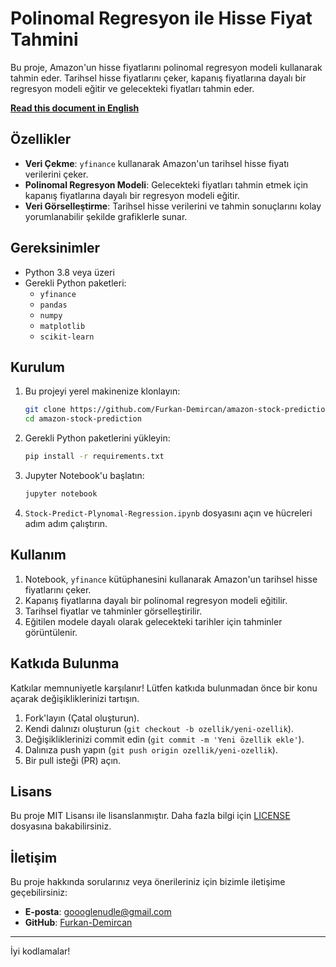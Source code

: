 # Polinomal Regresyon ile Hisse Fiyat Tahmini

Bu proje, Amazon'un hisse fiyatlarını polinomal regresyon modeli kullanarak tahmin eder. Tarihsel hisse fiyatlarını çeker, kapanış fiyatlarına dayalı bir regresyon modeli eğitir ve gelecekteki fiyatları tahmin eder.

[**Read this document in English**](./README_EN.md)

## Özellikler

- **Veri Çekme**: `yfinance` kullanarak Amazon'un tarihsel hisse fiyatı verilerini çeker.
- **Polinomal Regresyon Modeli**: Gelecekteki fiyatları tahmin etmek için kapanış fiyatlarına dayalı bir regresyon modeli eğitir.
- **Veri Görselleştirme**: Tarihsel hisse verilerini ve tahmin sonuçlarını kolay yorumlanabilir şekilde grafiklerle sunar.

## Gereksinimler

- Python 3.8 veya üzeri
- Gerekli Python paketleri:
    - `yfinance`
    - `pandas`
    - `numpy`
    - `matplotlib`
    - `scikit-learn`

## Kurulum

1. Bu projeyi yerel makinenize klonlayın:
    ```bash
    git clone https://github.com/Furkan-Demircan/amazon-stock-prediction.git
    cd amazon-stock-prediction
    ```

2. Gerekli Python paketlerini yükleyin:
    ```bash
    pip install -r requirements.txt
    ```

3. Jupyter Notebook'u başlatın:
    ```bash
    jupyter notebook
    ```

4. `Stock-Predict-Plynomal-Regression.ipynb` dosyasını açın ve hücreleri adım adım çalıştırın.

## Kullanım

1. Notebook, `yfinance` kütüphanesini kullanarak Amazon'un tarihsel hisse fiyatlarını çeker.
2. Kapanış fiyatlarına dayalı bir polinomal regresyon modeli eğitilir.
3. Tarihsel fiyatlar ve tahminler görselleştirilir.
4. Eğitilen modele dayalı olarak gelecekteki tarihler için tahminler görüntülenir.

## Katkıda Bulunma

Katkılar memnuniyetle karşılanır! Lütfen katkıda bulunmadan önce bir konu açarak değişikliklerinizi tartışın.

1. Fork'layın (Çatal oluşturun).
2. Kendi dalınızı oluşturun (`git checkout -b ozellik/yeni-ozellik`).
3. Değişikliklerinizi commit edin (`git commit -m 'Yeni özellik ekle'`).
4. Dalınıza push yapın (`git push origin ozellik/yeni-ozellik`).
5. Bir pull isteği (PR) açın.

## Lisans

Bu proje MIT Lisansı ile lisanslanmıştır. Daha fazla bilgi için [LICENSE](./LICENSE) dosyasına bakabilirsiniz.

## İletişim

Bu proje hakkında sorularınız veya önerileriniz için bizimle iletişime geçebilirsiniz:

- **E-posta**: goooglenudle@gmail.com
- **GitHub**: [Furkan-Demircan](https://github.com/Furkan-Demircan)

---

İyi kodlamalar!
